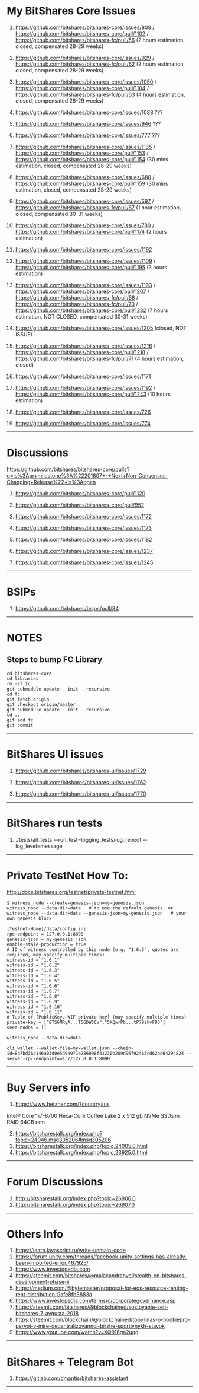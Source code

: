 # My BitShares Core Issues

1. https://github.com/bitshares/bitshares-core/issues/809 / https://github.com/bitshares/bitshares-core/pull/1102 / https://github.com/bitshares/bitshares-fc/pull/56 (2 hours estimation, closed, compensated 28-29 weeks)

2. https://github.com/bitshares/bitshares-core/issues/929 / https://github.com/bitshares/bitshares-fc/pull/62 (2 hours estimation, closed, compensated 28-29 weeks)

3. https://github.com/bitshares/bitshares-core/issues/1050 / https://github.com/bitshares/bitshares-core/pull/1104 / https://github.com/bitshares/bitshares-fc/pull/63 (4 hours estimation, closed, compensated 28-29 weeks)

4. https://github.com/bitshares/bitshares-core/issues/1088 ???

5. https://github.com/bitshares/bitshares-core/issues/946 ???

6. https://github.com/bitshares/bitshares-core/issues/777 ???

7. https://github.com/bitshares/bitshares-core/issues/1135 / https://github.com/bitshares/bitshares-core/pull/1153 / https://github.com/bitshares/bitshares-core/pull/1154 (30 mins estimation, closed, compensated 28-29 weeks)

8. https://github.com/bitshares/bitshares-core/issues/688 / https://github.com/bitshares/bitshares-core/pull/1159 (30 mins estimation, closed, compensated 28-29 weeks)

9. https://github.com/bitshares/bitshares-core/issues/597 / https://github.com/bitshares/bitshares-fc/pull/67 (1 hour estimation, closed, compensated 30-31 weeks)

10. https://github.com/bitshares/bitshares-core/issues/780 / https://github.com/bitshares/bitshares-core/pull/1174 (2 hours estimation)

11. https://github.com/bitshares/bitshares-core/issues/1192

12. https://github.com/bitshares/bitshares-core/issues/1109 / https://github.com/bitshares/bitshares-core/pull/1195 (3 hours estimation)

13. https://github.com/bitshares/bitshares-core/issues/1193 / https://github.com/bitshares/bitshares-core/pull/1207 / https://github.com/bitshares/bitshares-fc/pull/68 / https://github.com/bitshares/bitshares-fc/pull/70 / https://github.com/bitshares/bitshares-core/pull/1232 (7 hours estimation, NOT CLOSED, compensated 30-31 weeks)

14. https://github.com/bitshares/bitshares-core/issues/1205 (closed, NOT ISSUE)

15. https://github.com/bitshares/bitshares-core/issues/1216 / https://github.com/bitshares/bitshares-core/pull/1218 / https://github.com/bitshares/bitshares-fc/pull/71 (4 hours estimation, closed)

16. https://github.com/bitshares/bitshares-core/issues/1171

17. https://github.com/bitshares/bitshares-core/issues/1192 / https://github.com/bitshares/bitshares-core/pull/1243 (10 hours estimation)

18. https://github.com/bitshares/bitshares-core/issues/726

19. https://github.com/bitshares/bitshares-core/issues/774

______________________________________________________________________________________________________________________

# Discussions

https://github.com/bitshares/bitshares-core/pulls?q=is%3Apr+milestone%3A%22201807+-+Next+Non-Consensus-Changing+Release%22+is%3Aopen

1. https://github.com/bitshares/bitshares-core/pull/1120

2. https://github.com/bitshares/bitshares-core/pull/952

3. https://github.com/bitshares/bitshares-core/issues/1172

4. https://github.com/bitshares/bitshares-core/issues/1173

5. https://github.com/bitshares/bitshares-core/issues/1182

6. https://github.com/bitshares/bitshares-core/issues/1237

7. https://github.com/bitshares/bitshares-core/issues/1245

______________________________________________________________________________________________________________________

# BSIPs

1. https://github.com/bitshares/bsips/pull/84

______________________________________________________________________________________________________________________

# NOTES

## Steps to bump FC Library

```
cd bitshares-core
cd libraries
rm -rf fc
git submodule update --init --recursive
cd fc
git fetch origin
git checkout origin/master
git submodule update --init --recursive
cd ..
git add fc
git commit
```
______________________________________________________________________________________________________________________

# BitShares UI issues

1. https://github.com/bitshares/bitshares-ui/issues/1729

2. https://github.com/bitshares/bitshares-ui/issues/1762

3. https://github.com/bitshares/bitshares-ui/issues/1770

______________________________________________________________________________________________________________________

# BitShares run tests

1. ./tests/all_tests --run_test=logging_tests/log_reboot --log_level=message

______________________________________________________________________________________________________________________

# Private TestNet How To:

http://docs.bitshares.org/testnet/private-testnet.html

```
$ witness_node --create-genesis-json=my-genesis.json
witness_node --data-dir=data   # to use the default genesis, or
witness_node --data-dir=data --genesis-json=my-genesis.json   # your own genesis block

[Testnet-Home]/data/config.ini:
rpc-endpoint = 127.0.0.1:8090
genesis-json = my-genesis.json
enable-stale-production = true
# ID of witness controlled by this node (e.g. "1.6.5", quotes are required, may specify multiple times)
witness-id = "1.6.1"
witness-id = "1.6.2"
witness-id = "1.6.3"
witness-id = "1.6.4"
witness-id = "1.6.5"
witness-id = "1.6.6"
witness-id = "1.6.7"
witness-id = "1.6.8"
witness-id = "1.6.9"
witness-id = "1.6.10"
witness-id = "1.6.11"
# Tuple of [PublicKey, WIF private key] (may specify multiple times)
private-key = ["BTS6MRyA...T5GDW5CV","5KQwrPb...tP79zkvFD3"]
seed-nodes = []

witness_node --data-dir=data

cli_wallet --wallet-file=my-wallet.json --chain-id=8b7bd36a146a03d0e5d0a971e286098f41230b209d96f92465cd62bd64294824 --server-rpc-endpoint=ws://127.0.0.1:8090
```
______________________________________________________________________________________________________________________

# Buy Servers info

1. https://www.hetzner.com/?country=us

Intel® Core™ i7-8700 Hexa-Core Coffee Lake
2 x 512 gb NVMe SSDs in RAID
64GB ram

2. https://bitsharestalk.org/index.php?topic=24046.msg305206#msg305206
3. https://bitsharestalk.org/index.php/topic,24005.0.html
4. https://bitsharestalk.org/index.php/topic,23925.0.html
______________________________________________________________________________________________________________________

# Forum Discussions

1. http://bitsharestalk.org/index.php?topic=26906.0
2. http://bitsharestalk.org/index.php?topic=26907.0
______________________________________________________________________________________________________________________

# Others Info

1. https://learn.javascript.ru/write-unmain-code
2. https://forum.unity.com/threads/facebook-unity-settings-has-already-been-imported-error.467925/
3. https://www.investopedia.com
4. https://steemit.com/bitshares/@malacandrahyoi/stealth-on-bitshares-development-phase-ii
5. https://medium.com/@bytemaster/proposal-for-eos-resource-renting-rent-distribution-9afe8fb3883a
6. https://www.investopedia.com/terms/c/corporategovernance.asp
7. https://steemit.com/bitshares/@blockchained/sostoyanie-seti-bitshares-7-avgusta-2018
8. https://steemit.com/blockchain/@blockchained/tobi-linas-o-bookiepro-pervoi-v-mire-decentralizovannoi-birzhe-sportivnykh-stavok
9. https://www.youtube.com/watch?v=XQ916ga2uqg

______________________________________________________________________________________________________________________

# BitShares + Telegram Bot

1. https://gitlab.com/dmantis/bitshares-assistant

______________________________________________________________________________________________________________________
